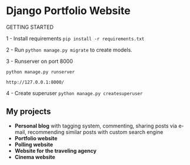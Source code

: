 # Django Portfolio Website

GETTING STARTED

1 - Install requirements
  ``pip install -r requirements.txt``
 
2 - Run ``python manage.py migrate`` to create models.

3 - Runserver on port 8000

    python manage.py runserver
    
    http://127.0.0.1:8000/
    
4 - Create superuser
    ``python manage.py createsuperuser``
    
## My projects
- **Personal blog** with tagging system, commenting, sharing posts via e-mail, recommending similar posts with custom search engine
- **Portfolio website**
- **Polling website**
- **Website for the traveling agency**
- **Cinema website**
